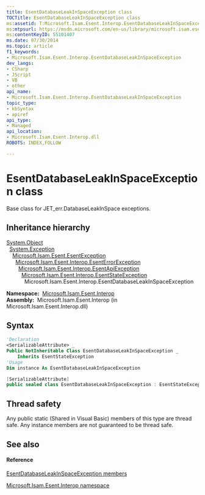 ```yaml
---
title: EsentDatabaseLeakInSpaceException class
TOCTitle: EsentDatabaseLeakInSpaceException class
ms:assetid: T:Microsoft.Isam.Esent.Interop.EsentDatabaseLeakInSpaceException
ms:mtpsurl: https://msdn.microsoft.com/en-us/library/microsoft.isam.esent.interop.esentdatabaseleakinspaceexception(v=EXCHG.10)
ms:contentKeyID: 55101407
ms.date: 07/30/2014
ms.topic: article
f1_keywords:
- Microsoft.Isam.Esent.Interop.EsentDatabaseLeakInSpaceException
dev_langs:
- CSharp
- JScript
- VB
- other
api_name: 
- Microsoft.Isam.Esent.Interop.EsentDatabaseLeakInSpaceException
topic_type: 
- kbSyntax
- apiref
api_type: 
- Managed
api_location: 
- Microsoft.Isam.Esent.Interop.dll
ROBOTS: INDEX,FOLLOW

---
```


# EsentDatabaseLeakInSpaceException class

Base class for JET_err.DatabaseLeakInSpace exceptions.

## Inheritance hierarchy

[System.Object](https://docs.microsoft.com/dotnet/api/system.object?redirectedfrom=MSDN)  
  [System.Exception](https://docs.microsoft.com/dotnet/api/system.exception?redirectedfrom=MSDN)  
    [Microsoft.Isam.Esent.EsentException](dn292088\(v=exchg.10\).md)  
      [Microsoft.Isam.Esent.Interop.EsentErrorException](dn274314\(v=exchg.10\).md)  
        [Microsoft.Isam.Esent.Interop.EsentApiException](dn334231\(v=exchg.10\).md)  
          [Microsoft.Isam.Esent.Interop.EsentStateException](dn334920\(v=exchg.10\).md)  
            Microsoft.Isam.Esent.Interop.EsentDatabaseLeakInSpaceException  

**Namespace:**  [Microsoft.Isam.Esent.Interop](hh596136\(v=exchg.10\).md)  
**Assembly:**  Microsoft.Isam.Esent.Interop (in Microsoft.Isam.Esent.Interop.dll)

## Syntax

``` vb
'Declaration
<SerializableAttribute> _
Public NotInheritable Class EsentDatabaseLeakInSpaceException _
    Inherits EsentStateException
'Usage
Dim instance As EsentDatabaseLeakInSpaceException
```

``` csharp
[SerializableAttribute]
public sealed class EsentDatabaseLeakInSpaceException : EsentStateException
```

## Thread safety

Any public static (Shared in Visual Basic) members of this type are thread safe. Any instance members are not guaranteed to be thread safe.

## See also

#### Reference

[EsentDatabaseLeakInSpaceException members](dn334470\(v=exchg.10\).md)

[Microsoft.Isam.Esent.Interop namespace](hh596136\(v=exchg.10\).md)


